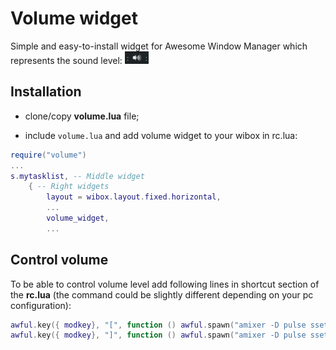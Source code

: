# Volume widget

Simple and easy-to-install widget for Awesome Window Manager which represents the sound level: ![Volume Wiget](./vol-widget-1.png)

## Installation

- clone/copy **volume.lua** file;

- include `volume.lua` and add volume widget to your wibox in rc.lua:

```lua
require("volume")
...
s.mytasklist, -- Middle widget
	{ -- Right widgets
    	layout = wibox.layout.fixed.horizontal,
		...
		volume_widget,
		...      
```

## Control volume

To be able to control volume level add following lines in shortcut section of the **rc.lua** (the command could be slightly different depending on your pc configuration):

```lua
awful.key({ modkey}, "[", function () awful.spawn("amixer -D pulse sset Master 5%-") end, {description = "increase volume", group = "custom"}),
awful.key({ modkey}, "]", function () awful.spawn("amixer -D pulse sset Master 5%+") end, {description = "decrease volume", group = "custom"}),
```
